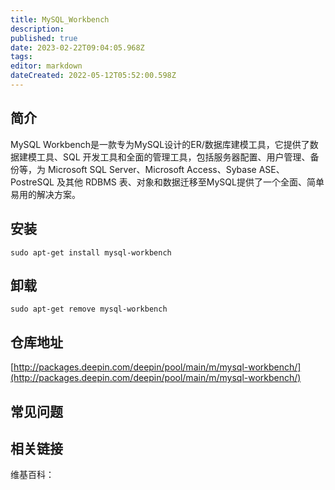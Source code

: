 ```yaml
---
title: MySQL_Workbench
description: 
published: true
date: 2023-02-22T09:04:05.968Z
tags: 
editor: markdown
dateCreated: 2022-05-12T05:52:00.598Z
---
```


## 简介

MySQL Workbench是一款专为MySQL设计的ER/数据库建模工具，它提供了数据建模工具、SQL 开发工具和全面的管理工具，包括服务器配置、用户管理、备份等，为 Microsoft SQL Server、Microsoft Access、Sybase ASE、PostreSQL 及其他 RDBMS 表、对象和数据迁移至MySQL提供了一个全面、简单易用的解决方案。

## 安装

`sudo apt-get install mysql-workbench`

## 卸载

`sudo apt-get remove mysql-workbench`

## 仓库地址

[http://packages.deepin.com/deepin/pool/main/m/mysql-workbench/](http://packages.deepin.com/deepin/pool/main/m/mysql-workbench/)

## 常见问题

## 相关链接

维基百科：
